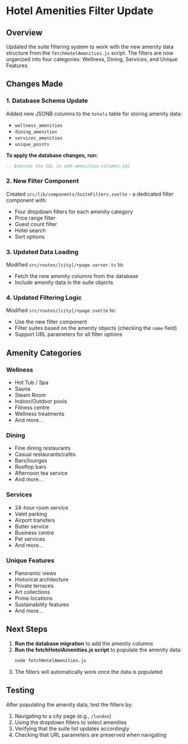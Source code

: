# Hotel Amenities Filter Update

## Overview
Updated the suite filtering system to work with the new amenity data structure from the `fetchHotelAmenities.js` script. The filters are now organized into four categories: Wellness, Dining, Services, and Unique Features.

## Changes Made

### 1. Database Schema Update
Added new JSONB columns to the `hotels` table for storing amenity data:
- `wellness_amenities`
- `dining_amenities`
- `services_amenities`
- `unique_points`

**To apply the database changes, run:**
```sql
-- Execute the SQL in add-amenities-columns.sql
```

### 2. New Filter Component
Created `src/lib/components/SuiteFilters.svelte` - a dedicated filter component with:
- Four dropdown filters for each amenity category
- Price range filter
- Guest count filter
- Hotel search
- Sort options

### 3. Updated Data Loading
Modified `src/routes/[city]/+page.server.ts` to:
- Fetch the new amenity columns from the database
- Include amenity data in the suite objects

### 4. Updated Filtering Logic
Modified `src/routes/[city]/+page.svelte` to:
- Use the new filter component
- Filter suites based on the amenity objects (checking the `name` field)
- Support URL parameters for all filter options

## Amenity Categories

### Wellness
- Hot Tub / Spa
- Sauna
- Steam Room
- Indoor/Outdoor pools
- Fitness centre
- Wellness treatments
- And more...

### Dining
- Fine dining restaurants
- Casual restaurants/cafés
- Bars/lounges
- Rooftop bars
- Afternoon tea service
- And more...

### Services
- 24-hour room service
- Valet parking
- Airport transfers
- Butler service
- Business centre
- Pet services
- And more...

### Unique Features
- Panoramic views
- Historical architecture
- Private terraces
- Art collections
- Prime locations
- Sustainability features
- And more...

## Next Steps

1. **Run the database migration** to add the amenity columns
2. **Run the fetchHotelAmenities.js script** to populate the amenity data:
   ```bash
   node fetchHotelAmenities.js
   ```
3. The filters will automatically work once the data is populated

## Testing
After populating the amenity data, test the filters by:
1. Navigating to a city page (e.g., `/london`)
2. Using the dropdown filters to select amenities
3. Verifying that the suite list updates accordingly
4. Checking that URL parameters are preserved when navigating
